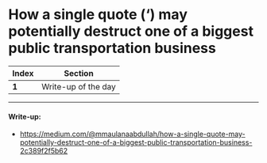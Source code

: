 # How a single quote (‘) may potentially destruct one of a biggest public transportation business

Index | Section
--- | ---
**1** | Write-up of the day

___


#### Write-up: 

* https://medium.com/@mmaulanaabdullah/how-a-single-quote-may-potentially-destruct-one-of-a-biggest-public-transportation-business-2c389f2f5b62
